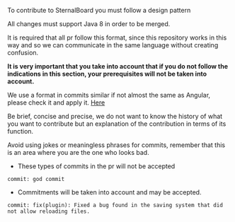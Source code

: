 To contribute to SternalBoard you must follow a design pattern

All changes must support Java 8 in order to be merged.

It is required that all pr follow this format, 
since this repository works in this way and so we can
communicate in the same language without creating confusion.

**It is very important that you take into account that if you do 
not follow the indications in this section, your prerequisites will not be taken into account.**

We use a format in commits similar if not 
almost the same as Angular, please check it and apply it. [Here](https://github.com/angular/angular/blob/22b96b9/CONTRIBUTING.md#-commit-message-guidelines)

Be brief, concise and precise, we do not want to know the history of what you want to contribute but an explanation of the contribution in terms of its function.

Avoid using jokes or meaningless phrases for commits, remember that this is an area where you are the one who looks bad.

* These types of commits in the pr will not be accepted
```
commit: god commit
```
* Commitments will be taken into account and may be accepted.
```
commit: fix(plugin): Fixed a bug found in the saving system that did not allow reloading files.
```
